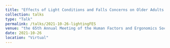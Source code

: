 ```yaml
---
title: "Effects of Light Conditions and Falls Concerns on Older Adults’ Gait Characteristics"
collection: talks
type: "Talk"
permalink: /talks/2021-10-26-lightingFES
venue: "the 65th Annual Meeting of the Human Factors and Ergonomics Society (HFES)"
date: 2021-10-26
location: "Virtual"
---
```

